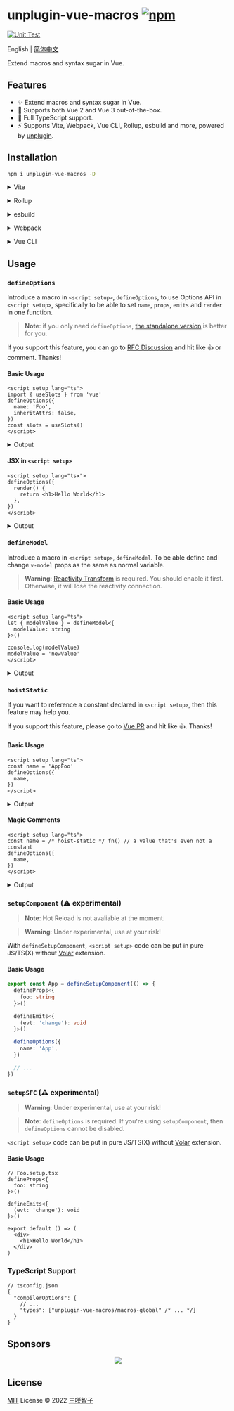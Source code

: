 # unplugin-vue-macros [![npm](https://img.shields.io/npm/v/unplugin-vue-macros.svg)](https://npmjs.com/package/unplugin-vue-macros)

[![Unit Test](https://github.com/sxzz/unplugin-vue-macros/actions/workflows/unit-test.yml/badge.svg)](https://github.com/sxzz/unplugin-vue-macros/actions/workflows/unit-test.yml)

English | [简体中文](./README-zh-CN.md)

Extend macros and syntax sugar in Vue.

## Features

- ✨ Extend macros and syntax sugar in Vue.
- 💚 Supports both Vue 2 and Vue 3 out-of-the-box.
- 🦾 Full TypeScript support.
- ⚡️ Supports Vite, Webpack, Vue CLI, Rollup, esbuild and more, powered by [unplugin](https://github.com/unjs/unplugin).

## Installation

```bash
npm i unplugin-vue-macros -D
```

<details>
<summary>Vite</summary><br>

```ts
// vite.config.ts
import VueMacros from 'unplugin-vue-macros/vite'
import Vue from '@vitejs/plugin-vue'

export default defineConfig({
  plugins: [Vue(), VueMacros()],
})
```

<br></details>

<details>
<summary>Rollup</summary><br>

```ts
// rollup.config.js
import VueMacros from 'unplugin-vue-macros/rollup'

export default {
  plugins: [VueMacros()], // Must be before Vue plugin!
}
```

<br></details>

<details>
<summary>esbuild</summary><br>

```ts
// esbuild.config.js
import { build } from 'esbuild'

build({
  plugins: [
    require('unplugin-vue-macros/esbuild')(), // Must be before Vue plugin!
  ],
})
```

<br></details>

<details>
<summary>Webpack</summary><br>

```ts
// webpack.config.js
module.exports = {
  /* ... */
  plugins: [require('unplugin-vue-macros/webpack')()],
}
```

<br></details>

<details>
<summary>Vue CLI</summary><br>

```ts
// vue.config.js
module.exports = {
  configureWebpack: {
    plugins: [require('unplugin-vue-macros/webpack')()],
  },
}
```

<br></details>

## Usage

### `defineOptions`

Introduce a macro in `<script setup>`, `defineOptions`,
to use Options API in `<script setup>`, specifically to be able to set `name`, `props`, `emits`
and `render` in one function.

> **Note**: if you only need `defineOptions`, [the standalone version](https://github.com/sxzz/unplugin-vue-macros/tree/main/packages/define-options) is better for you.

If you support this feature, you can go to [RFC Discussion](https://github.com/vuejs/rfcs/discussions/430)
and hit like 👍 or comment. Thanks!

#### Basic Usage

```vue
<script setup lang="ts">
import { useSlots } from 'vue'
defineOptions({
  name: 'Foo',
  inheritAttrs: false,
})
const slots = useSlots()
</script>
```

<details>
<summary>Output</summary>

```vue
<script lang="ts">
export default {
  name: 'Foo',
  inheritAttrs: false,
}
</script>

<script setup>
const slots = useSlots()
</script>
```

</details>

#### JSX in `<script setup>`

```vue
<script setup lang="tsx">
defineOptions({
  render() {
    return <h1>Hello World</h1>
  },
})
</script>
```

<details>
<summary>Output</summary>

```vue
<script lang="tsx">
export default {
  render() {
    return <h1>Hello World</h1>
  },
}
</script>
```

</details>

### `defineModel`

Introduce a macro in `<script setup>`, `defineModel`.
To be able define and change `v-model` props as the same as normal variable.

> **Warning**: [Reactivity Transform](https://vuejs.org/guide/extras/reactivity-transform.html) is required. You should enable it first. Otherwise, it will lose the reactivity connection.

#### Basic Usage

```vue
<script setup lang="ts">
let { modelValue } = defineModel<{
  modelValue: string
}>()

console.log(modelValue)
modelValue = 'newValue'
</script>
```

<details>
<summary>Output</summary>

```vue
<script setup lang="ts">
const { modelValue } = defineProps<{
  modelValue: string
}>()

const emit = defineEmits<{
  (evt: 'update:modelValue', value: string): void
}>()

console.log(modelValue)
emit('update:modelValue', 'newValue')
</script>
```

</details>

### `hoistStatic`

If you want to reference a constant declared in `<script setup>`, then this feature may help you.

If you support this feature, please go to [Vue PR](https://github.com/vuejs/core/pull/5752)
and hit like 👍. Thanks!

#### Basic Usage

```vue
<script setup lang="ts">
const name = 'AppFoo'
defineOptions({
  name,
})
</script>
```

<details>
<summary>Output</summary>

```vue
<script lang="ts">
const name = 'AppFoo'
export default {
  name,
}
</script>
```

</details>

#### Magic Comments

```vue
<script setup lang="ts">
const name = /* hoist-static */ fn() // a value that's even not a constant
defineOptions({
  name,
})
</script>
```

<details>
<summary>Output</summary>

```vue
<script lang="ts">
const name = fn()
export default {
  name,
}
</script>
```

</details>

### `setupComponent` (⚠️ experimental)

> **Note**: Hot Reload is not avaliable at the moment.

> **Warning**: Under experimental, use at your risk!

With `defineSetupComponent`, `<script setup>` code can be put in pure JS/TS(X) without [Volar](https://github.com/johnsoncodehk/volar) extension.

#### Basic Usage

```ts
export const App = defineSetupComponent(() => {
  defineProps<{
    foo: string
  }>()

  defineEmits<{
    (evt: 'change'): void
  }>()

  defineOptions({
    name: 'App',
  })

  // ...
})
```

### `setupSFC` (⚠️ experimental)

> **Warning**: Under experimental, use at your risk!

> **Note**: `defineOptions` is required. If you're using `setupComponent`, then `defineOptions` cannot be disabled.

`<script setup>` code can be put in pure JS/TS(X) without [Volar](https://github.com/johnsoncodehk/volar) extension.

#### Basic Usage

```tsx
// Foo.setup.tsx
defineProps<{
  foo: string
}>()

defineEmits<{
  (evt: 'change'): void
}>()

export default () => (
  <div>
    <h1>Hello World</h1>
  </div>
)
```

### TypeScript Support

```jsonc
// tsconfig.json
{
  "compilerOptions": {
    // ...
    "types": ["unplugin-vue-macros/macros-global" /* ... */]
  }
}
```

## Sponsors

<p align="center">
  <a href="https://cdn.jsdelivr.net/gh/sxzz/sponsors/sponsors.svg">
    <img src='https://cdn.jsdelivr.net/gh/sxzz/sponsors/sponsors.svg'/>
  </a>
</p>

## License

[MIT](./LICENSE) License © 2022 [三咲智子](https://github.com/sxzz)
